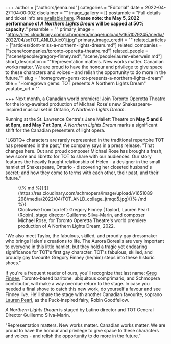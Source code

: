 +++
author = ["authors/jenna.md"]
categories = "Editorial"
date = 2022-04-27T04:00:00Z
disclaimer = ""
image_gallery = []
postamble = "Full details and ticket info are [available here](http://www.torontooperetta.com/tickets.html).  **Please note: the May 5, 2022 performance of _A Northern Lights Dream_ will be capped at 50% capacity.**"
preamble = ""
primary_image = "https://res.cloudinary.com/schmopera/image/upload/v1651079245/media/2022/04/sqTOT_ANLD_kic01j.jpg"
primary_image_credit = ""
related_articles = ["articles/dont-miss-a-northern-lights-dream.md"]
related_companies = ["scene/companies/toronto-operetta-theatre.md"]
related_people = ["scene/people/gregory-finney.md", "scene/people/lauren-eberwein.md"]
short_description = "\"Representation matters. New works matter. Canadian works matter. We are proud to have the honour and privilege to give space to these characters and voices - and relish the opportunity to do more in the future.\""
slug = "homegrown-gems-tot-presents-a-northern-lights-dream"
title = "Homegrown gems: TOT presents A Northern Lights Dream"
youtube_url = ""

+++
Next month, a Canadian world premiere! Join Toronto Operetta Theatre for the long-awaited production of Michael Rose's new Shakespeare-inspired musical set in Ontario, _A Northern Lights Dream_.

Running at the St. Lawrence Centre's Jane Mallett Theatre on **May 5 and 6 at 8pm, and May 7 at 3pm**, _A Northern Lights Dream_ marks a significant shift for the Canadian presenters of light opera.

"LGBTQ+ characters are rarely represented in the traditional repertoire TOT has presented in the past," the company says in a press release. "That changes here. Out and proud composer Michael Rose has brought a fresh, new score and libretto for TOT to share with our audiences. Our story features the heavily fraught relationship of Helen - a designer in the small hamlet of Shakespeare, Ontario - discovering her closeted husband's secret; and how they come to terms with each other, their past, and their future."

<figure data-type="image">{{% md %}}![](https://res.cloudinary.com/schmopera/image/upload/v1651089298/media/2022/04/TOT_ANLD_collage_jtmqd5.jpg){{% /md %}}

<figcaption>Clockwise from top left: Gregory Finney (Taylor), Lauren Pearl (Robin), stage director Guillermo Silva-Marin, and composer Michael Rose, for Toronto Operetta Theatre's world premiere production of A Northern Lights Dream, 2022.</figcaption>  
</figure>

"We also meet Taylor, the fabulous, skilled, and proudly gay dressmaker who brings Helen's creations to life. The Aurora Borealis are very important to everyone in this little hamlet, but they hold a tragic yet endearing significance for TOT's first gay character. TOT's fabulous, skilled, and proudly gay favourite Gregory Finney (he/him) steps into these historic shoes."

If you're a frequent reader of ours, you'll recognize that last name: [Greg Finney](/authors/greg/), Toronto-based baritone, ubiquitous comprimario, and Schmopera contributor, will make a way overdue return to the stage. In case you needed a final shove to catch this new work, do yourself a favour and see Finney live. He'll share the stage with another Canadian favourite, soprano [Lauren Pearl](/scene/people/lauren-pearl/), as the Puck-inspired fairy, Robin Goodfellow.

_A Northern Lights Dream_ is staged by Latino director and TOT General Director Guillermo Silva-Marin.

"Representation matters. New works matter. Canadian works matter. We are proud to have the honour and privilege to give space to these characters and voices - and relish the opportunity to do more in the future."